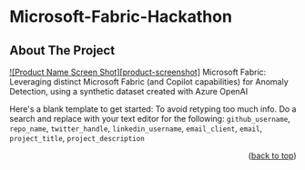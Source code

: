 # Microsoft-Fabric-Hackathon
<!-- ABOUT THE PROJECT -->
## About The Project

[![Product Name Screen Shot][product-screenshot]](https://example.com)
Microsoft Fabric: Leveraging distinct Microsoft Fabric (and Copilot capabilities) for Anomaly Detection, using a synthetic dataset created with Azure OpenAI

Here's a blank template to get started: To avoid retyping too much info. Do a search and replace with your text editor for the following: `github_username`, `repo_name`, `twitter_handle`, `linkedin_username`, `email_client`, `email`, `project_title`, `project_description`

<p align="right">(<a href="#readme-top">back to top</a>)</p>